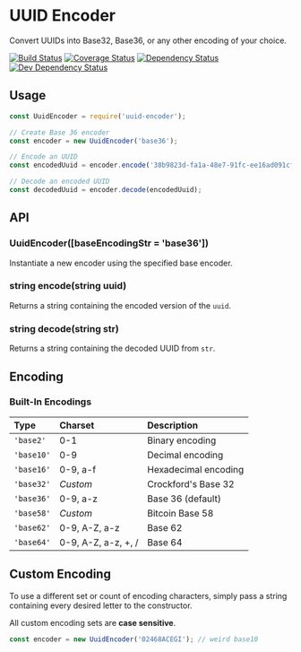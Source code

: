 # UUID Encoder

Convert UUIDs into Base32, Base36, or any other encoding of your choice.

[![Build Status](https://travis-ci.org/franksrevenge/uuid-encoder.svg?branch=master)](https://travis-ci.org/franksrevenge/uuid-encoder) [![Coverage Status](https://coveralls.io/repos/github/franksrevenge/uuid-encoder/badge.svg?branch=master)](https://coveralls.io/github/franksrevenge/uuid-encoder?branch=master) [![Dependency Status](https://david-dm.org/franksrevenge/uuid-encoder/status.svg)](https://david-dm.org/franksrevenge/uuid-encoder#info=dependencies&view=table) [![Dev Dependency Status](https://david-dm.org/franksrevenge/uuid-encoder/dev-status.svg)](https://david-dm.org/franksrevenge/uuid-encoder#info=devDependencies&view=table)


## Usage

```js
const UuidEncoder = require('uuid-encoder');

// Create Base 36 encoder
const encoder = new UuidEncoder('base36');

// Encode an UUID
const encodedUuid = encoder.encode('38b9823d-fa1a-48e7-91fc-ee16ad091cf2');

// Decode an encoded UUID
const decodedUuid = encoder.decode(encodedUuid);
```


## API

### UuidEncoder([baseEncodingStr = 'base36'])

Instantiate a new encoder using the specified base encoder.

### string encode(string uuid)

Returns a string containing the encoded version of the `uuid`.

### string decode(string str)

Returns a string containing the decoded UUID from `str`.


## Encoding

### Built-In Encodings

| Type       | Charset  | Description |
| :--------- | :------- | :----------------------- |
| `'base2'`  | 0-1      | Binary encoding |
| `'base10'` | 0-9      | Decimal encoding |
| `'base16'` | 0-9, a-f | Hexadecimal encoding |
| `'base32'` | _Custom_ | Crockford's Base 32 |
| `'base36'` | 0-9, a-z | Base 36 (default) |
| `'base58'` | _Custom_ | Bitcoin Base 58 |
| `'base62'` | 0-9, A-Z, a-z | Base 62 |
| `'base64'` | 0-9, A-Z, a-z, +, / | Base 64 |



## Custom Encoding

To use a different set or count of encoding characters, simply pass a string
containing every desired letter to the constructor.

All custom encoding sets are **case sensitive**.

```js
const encoder = new UuidEncoder('02468ACEGI'); // weird base10
```
